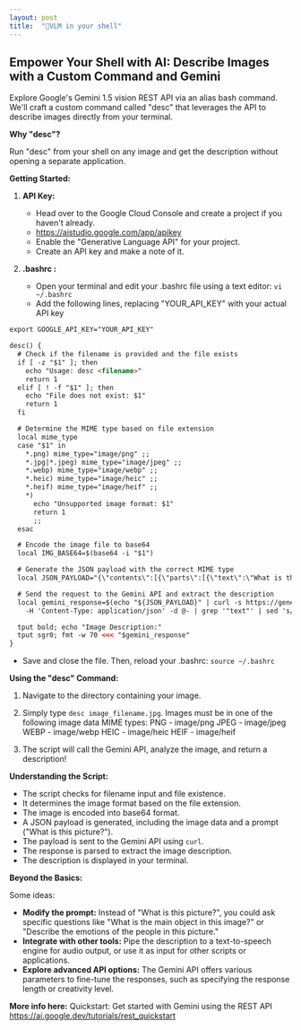 ```yaml
---
layout: post
title:  "🚀VLM in your shell"
---
```



## Empower Your Shell with AI: Describe Images with a Custom Command and Gemini

Explore Google's Gemini 1.5 vision REST API via an alias bash command. We'll craft a custom command called "desc" that leverages the API to describe images directly from your terminal.

**Why "desc"?**

Run "desc" from your shell on any image and get the description without opening a separate application.  

**Getting Started:**

1. **API Key:**
    - Head over to the Google Cloud Console and create a project if you haven't already.
    - https://aistudio.google.com/app/apikey
    - Enable the "Generative Language API" for your project.
    - Create an API key and make a note of it. 

2. **.bashrc :**
    - Open your terminal and edit your .bashrc file using a text editor: `vi ~/.bashrc`
    - Add the following lines, replacing "YOUR_API_KEY" with your actual API key

```html
export GOOGLE_API_KEY="YOUR_API_KEY"

desc() {
  # Check if the filename is provided and the file exists
  if [ -z "$1" ]; then
    echo "Usage: desc <filename>"
    return 1
  elif [ ! -f "$1" ]; then
    echo "File does not exist: $1"
    return 1
  fi

  # Determine the MIME type based on file extension
  local mime_type
  case "$1" in
    *.png) mime_type="image/png" ;;
    *.jpg|*.jpeg) mime_type="image/jpeg" ;;
    *.webp) mime_type="image/webp" ;;
    *.heic) mime_type="image/heic" ;;
    *.heif) mime_type="image/heif" ;;
    *)
      echo "Unsupported image format: $1"
      return 1
      ;;
  esac

  # Encode the image file to base64
  local IMG_BASE64=$(base64 -i "$1")

  # Generate the JSON payload with the correct MIME type
  local JSON_PAYLOAD="{\"contents\":[{\"parts\":[{\"text\":\"What is this picture?\"},{\"inline_data\":{\"mime_type\":\"${mime_type}\",\"data\":\"${IMG_BASE64}\"}}]}]}"

  # Send the request to the Gemini API and extract the description
  local gemini_response=$(echo "${JSON_PAYLOAD}" | curl -s https://generativelanguage.googleapis.com/v1beta/models/gemini-pro-vision:generateContent?key=${GOOGLE_API_KEY} \
    -H 'Content-Type: application/json' -d @- | grep '"text"' | sed 's/.*: "\(.*\)".*/\1/' )

  tput bold; echo "Image Description:"
  tput sgr0; fmt -w 70 <<< "$gemini_response"
}

```

- Save and close the file. Then, reload your .bashrc: `source ~/.bashrc`

**Using the "desc" Command:**

1. Navigate to the directory containing your image.
2. Simply type `desc image_filename.jpg`.
Images must be in one of the following image data MIME types:
PNG - image/png
JPEG - image/jpeg
WEBP - image/webp
HEIC - image/heic
HEIF - image/heif

4. The script will call the Gemini API, analyze the image, and return a description!

**Understanding the Script:**

* The script checks for filename input and file existence.
* It determines the image format based on the file extension.
* The image is encoded into base64 format.
* A JSON payload is generated, including the image data and a prompt ("What is this picture?").
* The payload is sent to the Gemini API using `curl`.
* The response is parsed to extract the image description.
* The description is displayed in your terminal. 

**Beyond the Basics:**

Some ideas:

* **Modify the prompt:**  Instead of "What is this picture?", you could ask specific questions like "What is the main object in this image?" or "Describe the emotions of the people in this picture."
* **Integrate with other tools:**  Pipe the description to a text-to-speech engine for audio output, or use it as input for other scripts or applications.
* **Explore advanced API options:** The Gemini API offers various parameters to fine-tune the responses, such as specifying the response length or creativity level. 

**More info here:**
Quickstart: Get started with Gemini using the REST API
https://ai.google.dev/tutorials/rest_quickstart

